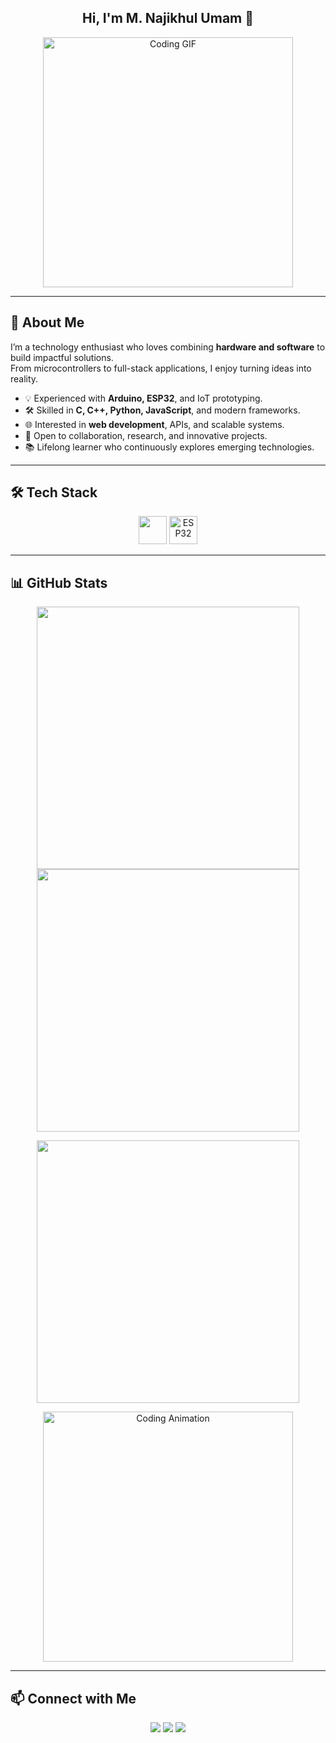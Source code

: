 <h2 align="center">
  Hi, I'm M. Najikhul Umam 👋
</h2>

<p align="center">
  <img src="https://media.giphy.com/media/qgQUggAC3Pfv687qPC/giphy.gif" width="400" alt="Coding GIF"/>
</p>

---

## 🚀 About Me
I’m a technology enthusiast who loves combining **hardware and software** to build impactful solutions.  
From microcontrollers to full-stack applications, I enjoy turning ideas into reality.

- 💡 Experienced with **Arduino, ESP32**, and IoT prototyping.  
- 🛠 Skilled in **C, C++, Python, JavaScript**, and modern frameworks.  
- 🌐 Interested in **web development**, APIs, and scalable systems.  
- 🤝 Open to collaboration, research, and innovative projects.  
- 📚 Lifelong learner who continuously explores emerging technologies.  

---

## 🛠️ Tech Stack
<p align="center">
  <img src="https://skillicons.dev/icons?i=github,arduino,c,cpp,python,javascript,html,css,react,nodejs,blender" height="45" />
  <img src="https://cdn.jsdelivr.net/gh/devicons/devicon/icons/espressif/espressif-original.svg" height="45" alt="ESP32"/>
</p>

---

## 📊 GitHub Stats
<p align="center">
  <img src="https://github-readme-stats.vercel.app/api?username=Najikhul&show_icons=true&theme=radical" width="420"/>
  <img src="https://github-readme-streak-stats.herokuapp.com/?user=Najikhul&theme=radical" width="420"/>
</p>
<p align="center">
  <img src="https://github-readme-stats.vercel.app/api/top-langs/?username=Najikhul&layout=compact&theme=radical" width="420"/>
</p>

<p align="center">
  <img src="https://media.giphy.com/media/ZVik7pBtu9dNS/giphy.gif" width="400" alt="Coding Animation"/>
</p>

---

## 📫 Connect with Me
<p align="center">
  <a href="mailto:mnajikhul16@gmail.com"><img src="https://img.shields.io/badge/-Email-333?style=flat&logo=gmail"></a>
  <a href="https://linkedin.com/in/yourlinkedin"><img src="https://img.shields.io/badge/-LinkedIn-333?style=flat&logo=linkedin"></a>
  <a href="https://instagram.com/oemam.mhmmd_"><img src="https://img.shields.io/badge/-Instagram-333?style=flat&logo=instagram"></a>
</p>
